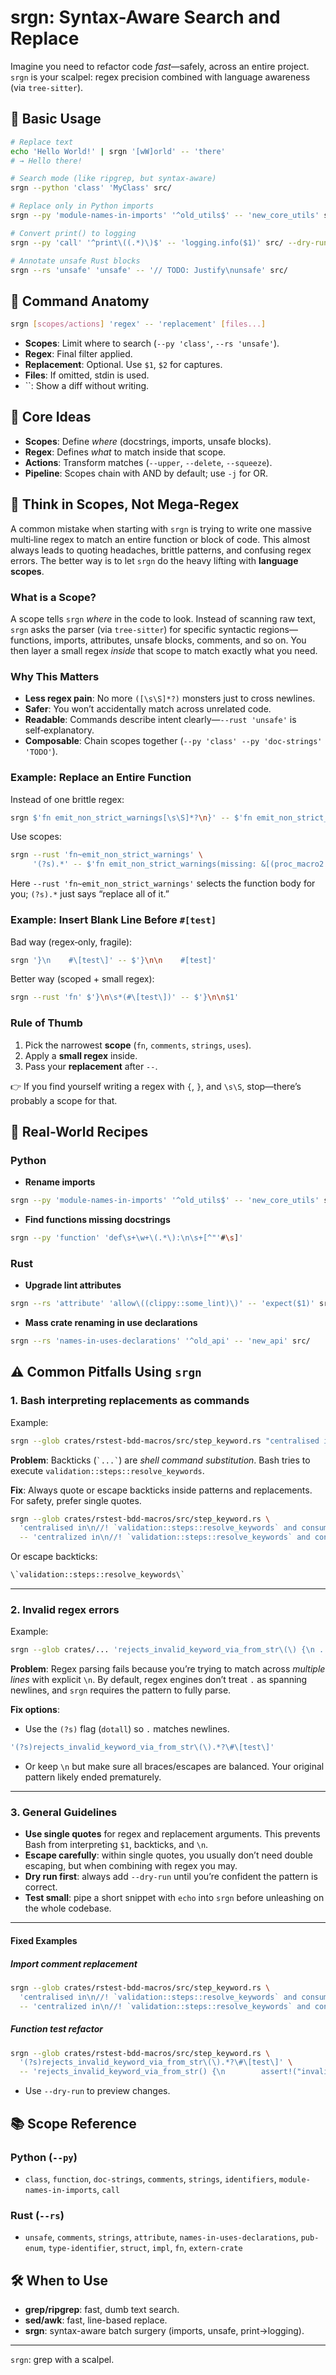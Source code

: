 # srgn: Syntax-Aware Search and Replace

Imagine you need to refactor code *fast*—safely, across an entire project.
`srgn` is your scalpel: regex precision combined with language awareness
(via `tree-sitter`).

## 🚀 Basic Usage

```sh
# Replace text
echo 'Hello World!' | srgn '[wW]orld' -- 'there'
# → Hello there!

# Search mode (like ripgrep, but syntax-aware)
srgn --python 'class' 'MyClass' src/

# Replace only in Python imports
srgn --py 'module-names-in-imports' '^old_utils$' -- 'new_core_utils' src/

# Convert print() to logging
srgn --py 'call' '^print\((.*)\)$' -- 'logging.info($1)' src/ --dry-run

# Annotate unsafe Rust blocks
srgn --rs 'unsafe' 'unsafe' -- '// TODO: Justify\nunsafe' src/
```

## 🔑 Command Anatomy

```sh
srgn [scopes/actions] 'regex' -- 'replacement' [files...]
```

- **Scopes**: Limit where to search (`--py 'class'`, `--rs 'unsafe'`).
- **Regex**: Final filter applied.
- **Replacement**: Optional. Use `$1`, `$2` for captures.
- **Files**: If omitted, stdin is used.
- ``: Show a diff without writing.

## 🧭 Core Ideas

- **Scopes**: Define *where* (docstrings, imports, unsafe blocks).
- **Regex**: Defines *what* to match inside that scope.
- **Actions**: Transform matches (`--upper`, `--delete`, `--squeeze`).
- **Pipeline**: Scopes chain with AND by default; use `-j` for OR.

## 🎯 Think in Scopes, Not Mega‑Regex

A common mistake when starting with `srgn` is trying to write one massive multi‑line regex to match an entire function or block of code. This almost always leads to quoting headaches, brittle patterns, and confusing regex errors. The better way is to let `srgn` do the heavy lifting with **language scopes**.

### What is a Scope?

A scope tells `srgn` *where* in the code to look. Instead of scanning raw text, `srgn` asks the parser (via `tree‑sitter`) for specific syntactic regions—functions, imports, attributes, unsafe blocks, comments, and so on. You then layer a small regex *inside* that scope to match exactly what you need.

### Why This Matters

- **Less regex pain**: No more `([\s\S]*?)` monsters just to cross newlines.
- **Safer**: You won’t accidentally match across unrelated code.
- **Readable**: Commands describe intent clearly—`--rust 'unsafe'` is self‑explanatory.
- **Composable**: Chain scopes together (`--py 'class' --py 'doc-strings' 'TODO'`).

### Example: Replace an Entire Function

Instead of one brittle regex:

```bash
srgn $'fn emit_non_strict_warnings[\s\S]*?\n}' -- $'fn emit_non_strict_warnings(...) { ... }'
```

Use scopes:

```bash
srgn --rust 'fn~emit_non_strict_warnings' \
     '(?s).*' -- $'fn emit_non_strict_warnings(missing: &[(proc_macro2::Span, String)]) { ... }'
```

Here `--rust 'fn~emit_non_strict_warnings'` selects the function body for you; `(?s).*` just says “replace all of it.”

### Example: Insert Blank Line Before `#[test]`

Bad way (regex‑only, fragile):

```bash
srgn '}\n    #\[test\]' -- $'}\n\n    #[test]'
```

Better way (scoped + small regex):

```bash
srgn --rust 'fn' $'}\n\s*(#\[test\])' -- $'}\n\n$1'
```

### Rule of Thumb

1. Pick the narrowest **scope** (`fn`, `comments`, `strings`, `uses`).
2. Apply a **small regex** inside.
3. Pass your **replacement** after `--`.

👉 If you find yourself writing a regex with `{`, `}`, and `\s\S`, stop—there’s probably a scope for that.

## 🧪 Real-World Recipes

### Python

- **Rename imports**

```sh
srgn --py 'module-names-in-imports' '^old_utils$' -- 'new_core_utils' src/
```

- **Find functions missing docstrings**

```sh
srgn --py 'function' 'def\s+\w+\(.*\):\n\s+[^"'#\s]'
```

### Rust

- **Upgrade lint attributes**

```sh
srgn --rs 'attribute' 'allow\((clippy::some_lint)\)' -- 'expect($1)' src/
```

- **Mass crate renaming in use declarations**

```sh
srgn --rs 'names-in-uses-declarations' '^old_api' -- 'new_api' src/
```

## ⚠️ Common Pitfalls Using `srgn`

### 1. Bash interpreting replacements as commands

Example:

```sh
srgn --glob crates/rstest-bdd-macros/src/step_keyword.rs "centralised in\n//! `validation::steps::resolve_keywords` ..." -- "centralized in\n//! `validation::steps::resolve_keywords` ..."
```

**Problem**: Backticks (`` `...` ``) are *shell command substitution*. Bash tries to execute `validation::steps::resolve_keywords`.

**Fix**: Always quote or escape backticks inside patterns and replacements. For safety, prefer single quotes.

```sh
srgn --glob crates/rstest-bdd-macros/src/step_keyword.rs \
  'centralised in\n//! `validation::steps::resolve_keywords` and consumed by code generation,' \
  -- 'centralized in\n//! `validation::steps::resolve_keywords` and consumed by validation and code generation,'
```

Or escape backticks:

```sh
\`validation::steps::resolve_keywords\`
```

---

### 2. Invalid regex errors

Example:

```sh
srgn --glob crates/... 'rejects_invalid_keyword_via_from_str\(\) {\n ...' -- '...'
```

**Problem**: Regex parsing fails because you’re trying to match across *multiple lines* with explicit `\n`. By default, regex engines don’t treat `.` as spanning newlines, and `srgn` requires the pattern to fully parse.

**Fix options**:

- Use the `(?s)` flag (`dotall`) so `.` matches newlines.

```sh
'(?s)rejects_invalid_keyword_via_from_str\(\).*?\#\[test\]'
```

- Or keep `\n` but make sure all braces/escapes are balanced. Your original pattern likely ended prematurely.

---

### 3. General Guidelines

- **Use single quotes** for regex and replacement arguments. This prevents Bash from interpreting `$1`, backticks, and `\n`.
- **Escape carefully**: within single quotes, you usually don’t need double escaping, but when combining with regex you may.
- **Dry run first**: always add `--dry-run` until you’re confident the pattern is correct.
- **Test small**: pipe a short snippet with `echo` into `srgn` before unleashing on the whole codebase.

---

#### Fixed Examples

##### Import comment replacement

```sh
srgn --glob crates/rstest-bdd-macros/src/step_keyword.rs \
  'centralised in\n//! `validation::steps::resolve_keywords` and consumed by code generation,' \
  -- 'centralized in\n//! `validation::steps::resolve_keywords` and consumed by validation and code generation,'
```

##### Function test refactor

```sh
srgn --glob crates/rstest-bdd-macros/src/step_keyword.rs \
  '(?s)rejects_invalid_keyword_via_from_str\(\).*?\#\[test\]' \
  -- 'rejects_invalid_keyword_via_from_str() {\n        assert!("invalid".parse::<StepKeyword>().is_err());\n    }\n\n    #[test]'
```

- Use `--dry-run` to preview changes.

## 📚 Scope Reference

### Python (`--py`)

- `class`, `function`, `doc-strings`, `comments`, `strings`,
  `identifiers`, `module-names-in-imports`, `call`

### Rust (`--rs`)

- `unsafe`, `comments`, `strings`, `attribute`, `names-in-uses-declarations`,
  `pub-enum`, `type-identifier`, `struct`, `impl`, `fn`, `extern-crate`

## 🛠 When to Use

- **grep/ripgrep**: fast, dumb text search.
- **sed/awk**: fast, line-based replace.
- **srgn**: syntax-aware batch surgery (imports, unsafe, print→logging).

---

`srgn`: grep with a scalpel.

